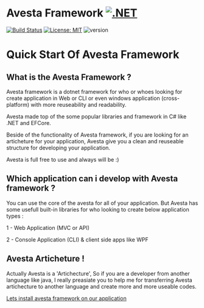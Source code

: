 # Avesta Framework [![.NET](https://img.shields.io/badge/--512BD4?logo=.net&logoColor=ffffff)](https://dotnet.microsoft.com/)

[![Build Status](https://travis-ci.org/joemccann/dillinger.svg?branch=master)](https://travis-ci.org/joemccann/dillinger) [![License: MIT](https://img.shields.io/badge/License-MIT-yellow.svg)](https://opensource.org/licenses/MIT) ![version](https://img.shields.io/badge/version-1.0.2.30-blue)

# Quick Start Of Avesta Framework

## What is the Avesta Framework ?
Avesta framework is a dotnet framework for who or whoes looking for create application in Web or CLI or even windows application (cross-platform) with more reuseability and readability.

Avesta made top of the some popular libraries and framework in C# like .NET and EFCore.

Beside of the functionality of Avesta framework, if you are looking for an articheture for your application, Avesta give you a clean and reuseable structure for developing your application.

Avesta is full free to use and always will be :)


## Which application can i develop with Avesta framework ?
You can use the core of the avesta for all of your application.
But Avesta has some usefull built-in libraries for who looking to create below application types :

1 - Web Application (MVC or API)

2 - Console Application (CLI) & client side apps like WPF


## Avesta Articheture !
Actually Avesta is a 'Artichecture', So if you are a developer from another language like java, I really preasiate you to help me for transferring Avesta artichecture to another language and create more and more useable codes.


 [Lets install avesta framework on our application](./doc/Installation.md)
 